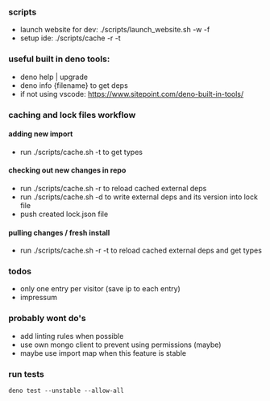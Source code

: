 ### scripts
- launch website for dev: ./scripts/launch_website.sh -w -f
- setup ide: ./scripts/cache -r -t

### useful built in deno tools:
- deno help | upgrade
- deno info {filename} to get deps
- if not using vscode: https://www.sitepoint.com/deno-built-in-tools/

### caching and lock files workflow
#### adding new import
- run ./scripts/cache.sh -t to get types
#### checking out new changes in repo
- run ./scripts/cache.sh -r to reload cached external deps
- run ./scripts/cache.sh -d to write external deps and its version into lock file
- push created lock.json file
#### pulling changes / fresh install
- run ./scripts/cache.sh -r -t to reload cached external deps and get types

### todos
- only one entry per visitor (save ip to each entry)
- impressum

### probably wont do's
- add linting rules when possible
- use own mongo client to prevent using permissions (maybe)
- maybe use import map when this feature is stable

### run tests
```
deno test --unstable --allow-all
```